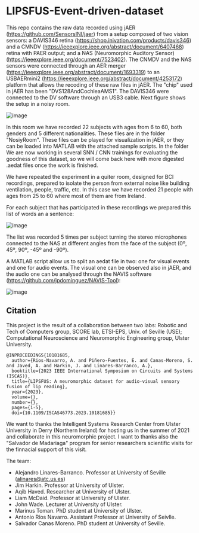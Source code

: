 # LIPSFUS-Event-driven-dataset
This repo contains the raw data recorded using jAER (https://github.com/SensorsINI/jaer) from a setup composed of two vision sensors: a DAVIS346 retina (https://shop.inivation.com/products/davis346) and a CMNDV (https://ieeexplore.ieee.org/abstract/document/6407468) retina with PAER output; and a NAS (Neuromorphic Auditory Sensor) (https://ieeexplore.ieee.org/document/7523402). The CNMDV and the NAS sensors were connected through an AER merger (https://ieeexplore.ieee.org/abstract/document/1693319) to an USBAERmini2 (https://ieeexplore.ieee.org/abstract/document/4253172) platform that allows the recoding of these raw files in jAER. The "chip" used in jAER has been "DVS128AndCochleaAMS1". The DAVIS346 were connected to the DV software through an USB3 cable. Next figure shows the setup in a noisy room.

![image](https://user-images.githubusercontent.com/15526602/149207681-b7733599-89b3-4ec5-917f-c4283c5ccfbc.png)

In this room we have recorded 22 subjects with ages from 6 to 60, both genders and 5 different nationalities. These files are in the folder "NosiyRoom".
These files can be played for visualization in jAER, or they can be loaded into MATLAB with the attached sample scripts.
In the folder 
We are now working in several SNN / CNN trainings for evaluating the goodness of this dataset, so we will come back here with more digested .aedat files once the work is finished.

We have repeated the experiment in a quiter room, designed for BCI recordings, prepared to isolate the person from external noise like building ventilation, people, traffic, etc. In this case we have recorded 21 people with ages from 25 to 60 where most of them are from Ireland.

For each subject that has participated in these recordings we prepared this list of words an a sentence:

![image](https://user-images.githubusercontent.com/15526602/149209485-aacc2221-a78e-493c-b14f-6c3063159f8d.png)

The list was recorded 5 times per subject turning the stereo microphones connected to the NAS at different angles from the face of the subject (0º, 45º, 90º, -45º and -90º).

A MATLAB script allow us to split an aedat file in two: one for visual events and one for audio events. The visual one can be observed also in jAER, and the audio one can be analysed through the NAVIS software (https://github.com/jpdominguez/NAVIS-Tool):

![image](https://user-images.githubusercontent.com/15526602/149209857-08d4e714-a7d1-4d46-abac-e664464aaa67.png)

## Citation
This project is the result of a collaboration between two labs: Robotic and Tech of Computers group, SCORE lab, ETSI-EPS, Univ. of Seville (USE); Computational Neuroscience and Neuromorphic Engineering group, Ulster University.
```
@INPROCEEDINGS{10181685,
  author={Rios-Navarro, A. and Piñero-Fuentes, E. and Canas-Moreno, S. and Javed, A. and Harkin, J. and Linares-Barranco, A.},
  booktitle={2023 IEEE International Symposium on Circuits and Systems (ISCAS)}, 
  title={LIPSFUS: A neuromorphic dataset for audio-visual sensory fusion of lip reading}, 
  year={2023},
  volume={},
  number={},
  pages={1-5},
  doi={10.1109/ISCAS46773.2023.10181685}}
```
We want to thanks the Intelligent Systems Research Center from Ulster University in Derry (Northern Ireland) for hosting us in the summer of 2021 and collaborate in this neuromorphic project.
I want to thanks also the "Salvador de Madariaga" program for senior researchers scientific visits for the finnacial support of this visit.

The team:
- Alejandro Linares-Barranco. Professor at University of Seville (alinares@atc.us.es)
- Jim Harkin. Professor at University of Ulster.
- Aqib Haved. Researcher at University of Ulster.
- Liam McDaid. Professor at University of Ulster.
- John Wade. Lecturer at University of Ulster.
- Marinus Toman. PhD student at University of Ulster.
- Antonio Ríos Navarro. Assistant Professor at University of Seivlle.
- Salvador Canas Moreno. PhD student at University of Seville. 
